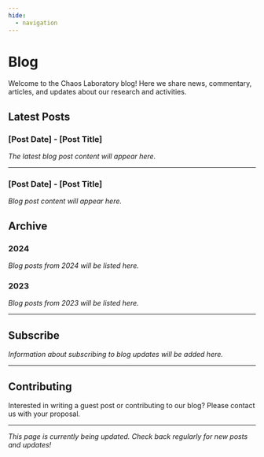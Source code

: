 ```yaml
---
hide:
  - navigation
---
```


# Blog

Welcome to the Chaos Laboratory blog! Here we share news, commentary, articles, and updates about our research and activities.

## Latest Posts

### [Post Date] - [Post Title]

*The latest blog post content will appear here.*

---

### [Post Date] - [Post Title]

*Blog post content will appear here.*

## Archive

### 2024

*Blog posts from 2024 will be listed here.*

### 2023

*Blog posts from 2023 will be listed here.*

---

## Subscribe

*Information about subscribing to blog updates will be added here.*

---

## Contributing

Interested in writing a guest post or contributing to our blog? Please contact us with your proposal.

---

*This page is currently being updated. Check back regularly for new posts and updates!*
